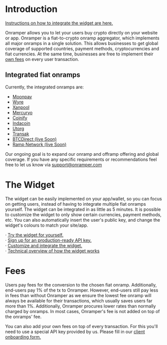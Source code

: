 # Introduction
[Instructions on how to integrate the widget are here.](./widget.md)

Onramper allows you to let your users buy crypto directly on your website or app. Onramper is a fiat-to-crypto onramp aggregator, which implements all major onramps in a single solution. This allows businesses to get global coverage of supported countries, payment methods, cryptocurrencies and fiat currencies. At the same time, businesses are free to implement their [own fees](#fees) on every user transaction.

## Integrated fiat onramps
Currently, the integrated onramps are:  
* <a href="https://moonpay.io" target="_blank">Moonpay</a>  
* <a href="https://sendwyre.com" target="_blank">Wyre</a>  
* <a href="https://xanpool.com/" target="_blank">Xanpool</a>  
* <a href="https://mercuryo.io/" target="_blank">Mercuryo</a>  
* <a href="https://www.coinify.com/" target="_blank">Coinify</a>  
* <a href="https://www.indacoin.com/" target="_blank">Indacoin</a>  
* <a href="https://utorg.pro/" target="_blank">Utorg</a>  
* <a href="https://transak.com/" target="_blank">Transak</a>  
* <a href="https://btcdirect.eu/en-gb/" target="_blank">BTCDirect (live Soon)</a>  
* <a href="https://ramp.network/" target="_blank">Ramp Network (live Soon)</a>  

Our ongoing goal is to expand our onramp and offramp offering and global coverage. If you have any specific requirements or recommendations feel free to let us know via <a href="mailto:support@onramper.com">support@onramper.com</a>


# The Widget
The widget can be easily implemented on your app/wallet, so you can focus on getting users, instead of having to integrate multiple fiat onramps yourself. The widget can be integrated in as little as 5 minutes. It is possible to customize the widget to only show certain currencies, payment methods, etc. You can also automatically insert the user's public key, and change the widget's colours to match your site/app.

· <a href="https://widget.onramper.com" target="_blank">Try the widget for yourself.</a>  
· <a href="https://docs.google.com/forms/d/e/1FAIpQLSdnmTskkGA5QJGjC1eVRcqXZouuGe_ojltlBFs5nFClrSl_gA/viewform" target="_blank">Sign up for an production-ready API key.</a>  
· [Customize and integrate the widget.](./widget.md)  
· [Technical overview of how the widget works](https://github.com/onramper/widget/blob/dev/README.md)  
  
<!---
# The API
Onramper can be implemented by connecting to our API. As such, businesses will be able to integrate Onramper however they want. Connecting by API is more work, but allows you to fully build your own UX/UI. Note that our widget is highly customizable by itself, and integration of the widget ensures you instantly get every update we do on your integration.

· <a href="https://docs.google.com/forms/d/e/1FAIpQLSdnmTskkGA5QJGjC1eVRcqXZouuGe_ojltlBFs5nFClrSl_gA/viewform" target="_blank">Sign up for an production-ready API key.</a>  
· [See the reference list of API endpoints](./API-Reference.md)  
· API wrappers (under development)  
--->
  
# Fees
Users pay fees for the conversion to the chosen fiat onramp. Additionally, end-users pay 1% of the tx to Onramper. However, end-users still pay less in fees than without Onramper as we ensure the lowest fee onramp will always be available for their transactions, which usually saves users far more than 1%. Additionally, Onramper procures lower rates than normally charged by onramps. In most cases, Onramper's fee is not added on top of the onramps' fee. 

You can also add your own fees on top of every transaction. For this you'll need to use a special API key provided by us. Please fill in our <a href ="https://docs.google.com/forms/d/e/1FAIpQLSdnmTskkGA5QJGjC1eVRcqXZouuGe_ojltlBFs5nFClrSl_gA/viewform" taget="_blank">client onboarding form.</a>

